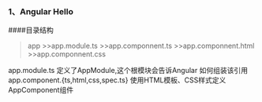 ### 1、Angular Hello 
####目录结构
>app 
    >>app.module.ts
    >>app.componnent.ts
    >>app.componnent.html
    >>app.componnent.css

app.module.ts  定义了AppModule,这个根模块会告诉Angular 如何组装该引用
app.component.{ts,html,css,spec.ts} 使用HTML模板、CSS样式定义AppComponent组件